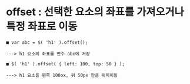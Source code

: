 # offset : 선택한 요소의 좌표를 가져오거나 특정 좌표로 이동

   
    ■ var abc = $( 'h1' ).offset();
    
    ---> h1 요소의 좌표를 변수 abc에 저장

    ■ $( 'h1' ).offset( { left: 100, top: 50 } );

    ---> h1 요소를 왼쪽 100ox, 위 50px 만큼 위치이동
